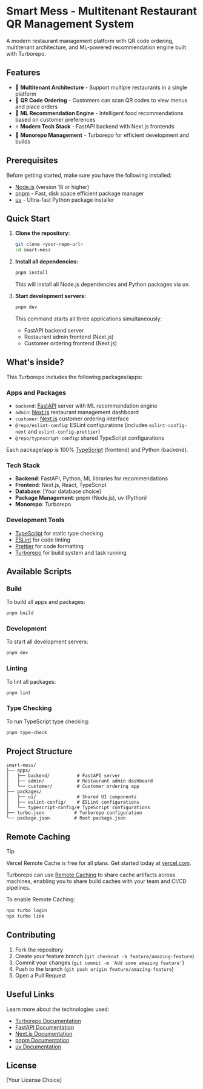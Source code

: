 # Smart Mess - Multitenant Restaurant QR Management System

A modern restaurant management platform with QR code ordering, multitenant architecture, and ML-powered recommendation engine built with Turborepo.

## Features

- 🏪 **Multitenant Architecture** - Support multiple restaurants in a single platform
- 📱 **QR Code Ordering** - Customers can scan QR codes to view menus and place orders
- 🤖 **ML Recommendation Engine** - Intelligent food recommendations based on customer preferences
- ⚡ **Modern Tech Stack** - FastAPI backend with Next.js frontends
- 🔧 **Monorepo Management** - Turborepo for efficient development and builds

## Prerequisites

Before getting started, make sure you have the following installed:

- [Node.js](https://nodejs.org/) (version 18 or higher)
- [pnpm](https://pnpm.io/) - Fast, disk space efficient package manager
- [uv](https://github.com/astral-sh/uv) - Ultra-fast Python package installer

## Quick Start

1. **Clone the repository:**
   ```sh
   git clone <your-repo-url>
   cd smart-mess
   ```

2. **Install all dependencies:**
   ```sh
   pnpm install
   ```
   This will install all Node.js dependencies and Python packages via uv.

3. **Start development servers:**
   ```sh
   pnpm dev
   ```
   This command starts all three applications simultaneously:
   - FastAPI backend server
   - Restaurant admin frontend (Next.js)
   - Customer ordering frontend (Next.js)

## What's inside?

This Turborepo includes the following packages/apps:

### Apps and Packages

- `backend`: [FastAPI](https://fastapi.tiangolo.com/) server with ML recommendation engine
- `admin`: [Next.js](https://nextjs.org/) restaurant management dashboard
- `customer`: [Next.js](https://nextjs.org/) customer ordering interface
- `@repo/eslint-config`: ESLint configurations (includes `eslint-config-next` and `eslint-config-prettier`)
- `@repo/typescript-config`: shared TypeScript configurations

Each package/app is 100% [TypeScript](https://www.typescriptlang.org/) (frontend) and Python (backend).

### Tech Stack

- **Backend**: FastAPI, Python, ML libraries for recommendations
- **Frontend**: Next.js, React, TypeScript
- **Database**: [Your database choice]
- **Package Management**: pnpm (Node.js), uv (Python)
- **Monorepo**: Turborepo

### Development Tools

- [TypeScript](https://www.typescriptlang.org/) for static type checking
- [ESLint](https://eslint.org/) for code linting
- [Prettier](https://prettier.io) for code formatting
- [Turborepo](https://turborepo.com/) for build system and task running

## Available Scripts

### Build

To build all apps and packages:

```sh
pnpm build
```

### Development

To start all development servers:

```sh
pnpm dev
```

### Linting

To lint all packages:

```sh
pnpm lint
```

### Type Checking

To run TypeScript type checking:

```sh
pnpm type-check
```

## Project Structure

```
smart-mess/
├── apps/
│   ├── backend/          # FastAPI server
│   ├── admin/            # Restaurant admin dashboard
│   └── customer/         # Customer ordering app
├── packages/
│   ├── ui/               # Shared UI components
│   ├── eslint-config/    # ESLint configurations
│   └── typescript-config/# TypeScript configurations
├── turbo.json           # Turborepo configuration
└── package.json         # Root package.json
```

## Remote Caching

> [!TIP]
> Vercel Remote Cache is free for all plans. Get started today at [vercel.com](https://vercel.com/signup?utm_source=remote-cache-sdk&utm_campaign=free_remote_cache).

Turborepo can use [Remote Caching](https://turborepo.com/docs/core-concepts/remote-caching) to share cache artifacts across machines, enabling you to share build caches with your team and CI/CD pipelines.

To enable Remote Caching:

```sh
npx turbo login
npx turbo link
```

## Contributing

1. Fork the repository
2. Create your feature branch (`git checkout -b feature/amazing-feature`)
3. Commit your changes (`git commit -m 'Add some amazing feature'`)
4. Push to the branch (`git push origin feature/amazing-feature`)
5. Open a Pull Request

## Useful Links

Learn more about the technologies used:

- [Turborepo Documentation](https://turborepo.com/docs)
- [FastAPI Documentation](https://fastapi.tiangolo.com/)
- [Next.js Documentation](https://nextjs.org/docs)
- [pnpm Documentation](https://pnpm.io/)
- [uv Documentation](https://github.com/astral-sh/uv)

## License

[Your License Choice]
